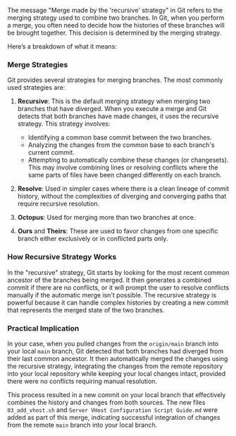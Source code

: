 The message "Merge made by the 'recursive' strategy" in Git refers to the merging strategy used to combine two branches. In Git, when you perform a merge, you often need to decide how the histories of these branches will be brought together. This decision is determined by the merging strategy.

Here’s a breakdown of what it means:

### Merge Strategies

Git provides several strategies for merging branches. The most commonly used strategies are:

1. **Recursive**: This is the default merging strategy when merging two branches that have diverged. When you execute a merge and Git detects that both branches have made changes, it uses the recursive strategy. This strategy involves:

   - Identifying a common base commit between the two branches.
   - Analyzing the changes from the common base to each branch's current commit.
   - Attempting to automatically combine these changes (or changesets). This may involve combining lines or resolving conflicts where the same parts of files have been changed differently on each branch.

2. **Resolve**: Used in simpler cases where there is a clean lineage of commit history, without the complexities of diverging and converging paths that require recursive resolution.

3. **Octopus**: Used for merging more than two branches at once.

4. **Ours** and **Theirs**: These are used to favor changes from one specific branch either exclusively or in conflicted parts only.

### How Recursive Strategy Works

In the "recursive" strategy, Git starts by looking for the most recent common ancestor of the branches being merged. It then generates a combined commit if there are no conflicts, or it will prompt the user to resolve conflicts manually if the automatic merge isn't possible. The recursive strategy is powerful because it can handle complex histories by creating a new commit that represents the merged state of the two branches.

### Practical Implication

In your case, when you pulled changes from the `origin/main` branch into your local `main` branch, Git detected that both branches had diverged from their last common ancestor. It then automatically merged the changes using the recursive strategy, integrating the changes from the remote repository into your local repository while keeping your local changes intact, provided there were no conflicts requiring manual resolution.

This process resulted in a new commit on your local branch that effectively combines the history and changes from both sources. The new files `03_add_vhost.sh` and `Server VHost Configuration Script Guide.md` were added as part of this merge, indicating successful integration of changes from the remote `main` branch into your local branch.